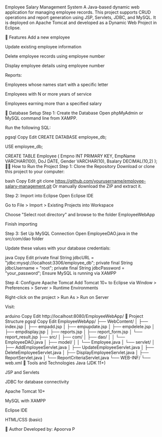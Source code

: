 Employee Salary Management System
A Java-based dynamic web application for managing employee records. This project supports CRUD operations and report generation using JSP, Servlets, JDBC, and MySQL. It is deployed on Apache Tomcat and developed as a Dynamic Web Project in Eclipse.

📌 Features
Add a new employee

Update existing employee information

Delete employee records using employee number

Display employee details using employee number

Reports:

Employees whose names start with a specific letter

Employees with N or more years of service

Employees earning more than a specified salary

🧮 Database Setup
Step 1: Create the Database
Open phpMyAdmin or MySQL command line from XAMPP.

Run the following SQL:

pgsql
Copy
Edit
CREATE DATABASE employee_db;

USE employee_db;

CREATE TABLE Employee (
  Empno INT PRIMARY KEY,
  EmpName VARCHAR(100),
  DoJ DATE,
  Gender VARCHAR(10),
  Bsalary DECIMAL(10,2)
);
🧑‍💻 How to Run the Project
Step 1: Clone the Repository
Download or clone this project to your computer:

bash
Copy
Edit
git clone https://github.com/yourusername/employee-salary-management.git
Or manually download the ZIP and extract it.

Step 2: Import into Eclipse
Open Eclipse IDE

Go to File > Import > Existing Projects into Workspace

Choose "Select root directory" and browse to the folder EmployeeWebApp

Finish importing

Step 3: Set Up MySQL Connection
Open EmployeeDAO.java in the src/com/dao folder

Update these values with your database credentials:

java
Copy
Edit
private final String jdbcURL = "jdbc:mysql://localhost:3306/employee_db";
private final String jdbcUsername = "root";
private final String jdbcPassword = "your_password";
Ensure MySQL is running via XAMPP

Step 4: Configure Apache Tomcat
Add Tomcat 10+ to Eclipse via Window > Preferences > Server > Runtime Environments

Right-click on the project > Run As > Run on Server

Visit:

arduino
Copy
Edit
http://localhost:8080/EmployeeWebApp/
📁 Project Structure
pgsql
Copy
Edit
EmployeeWebApp/
├── WebContent/
│   ├── index.jsp
│   ├── empadd.jsp
│   ├── empupdate.jsp
│   ├── empdelete.jsp
│   ├── empdisplay.jsp
│   ├── reports.jsp
│   ├── report_form.jsp
│   └── report_result.jsp
├── src/
│   ├── com/
│   ├── dao/
│   │   └── EmployeeDAO.java
│   ├── model/
│   │   └── Employee.java
│   └── servlet/
│       ├── AddEmployeeServlet.java
│       ├── UpdateEmployeeServlet.java
│       ├── DeleteEmployeeServlet.java
│       ├── DisplayEmployeeServlet.java
│       ├── ReportServlet.java
│       └── ReportCriteriaServlet.java
└── WEB-INF/
    └── web.xml
🧪 Tools and Technologies
Java (JDK 11+)

JSP and Servlets

JDBC for database connectivity

Apache Tomcat 10+

MySQL with XAMPP

Eclipse IDE

HTML/CSS (basic)

🙌 Author
Developed by: Apoorva P
